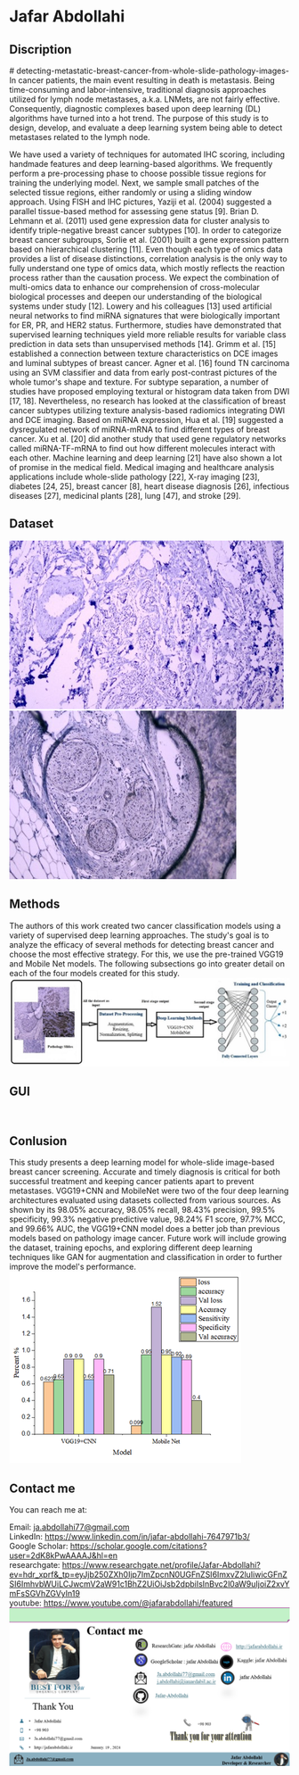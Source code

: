 


# Jafar Abdollahi

<h2> Discription </h2>
# detecting-metastatic-breast-cancer-from-whole-slide-pathology-images-
In cancer patients, the main event resulting in death is metastasis. Being time-consuming and labor-intensive, traditional diagnosis approaches utilized for lymph node metastases, a.k.a. LNMets, are not fairly effective. Consequently, diagnostic complexes based upon deep learning (DL) algorithms have turned into a hot trend. The purpose of this study is to design, develop, and evaluate a deep learning system being able to detect metastases related to the lymph node. 

We have used a variety of techniques for automated IHC scoring, including handmade features and deep learning-based algorithms. We frequently perform a pre-processing phase to choose possible tissue regions for training the underlying model. Next, we sample small patches of the selected tissue regions, either randomly or using a sliding window approach.
Using FISH and IHC pictures, Yaziji et al. (2004) suggested a parallel tissue-based method for assessing gene status [9]. Brian D. Lehmann et al. (2011) used gene expression data for cluster analysis to identify triple-negative breast cancer subtypes [10]. In order to categorize breast cancer subgroups, Sorlie et al. (2001) built a gene expression pattern based on hierarchical clustering [11]. Even though each type of omics data provides a list of disease distinctions, correlation analysis is the only way to fully understand one type of omics data, which mostly reflects the reaction process rather than the causation process. We expect the combination of multi-omics data to enhance our comprehension of cross-molecular biological processes and deepen our understanding of the biological systems under study [12].
Lowery and his colleagues [13] used artificial neural networks to find miRNA signatures that were biologically important for ER, PR, and HER2 status. Furthermore, studies have demonstrated that supervised learning techniques yield more reliable results for variable class prediction in data sets than unsupervised methods [14]. Grimm et al. [15] established a connection between texture characteristics on DCE images and luminal subtypes of breast cancer. Agner et al. [16] found TN carcinoma using an SVM classifier and data from early post-contrast pictures of the whole tumor's shape and texture. For subtype separation, a number of studies have proposed employing textural or histogram data taken from DWI [17, 18]. Nevertheless, no research has looked at the classification of breast cancer subtypes utilizing texture analysis-based radiomics integrating DWI and DCE imaging. 
Based on miRNA expression, Hua et al. [19] suggested a dysregulated network of miRNA-mRNA to find different types of breast cancer. Xu et al. [20] did another study that used gene regulatory networks called miRNA-TF-mRNA to find out how different molecules interact with each other. Machine learning and deep learning [21] have also shown a lot of promise in the medical field. Medical imaging and healthcare analysis applications include whole-slide pathology [22], X-ray imaging [23], diabetes [24, 25], breast cancer [8], heart disease diagnosis [26], infectious diseases [27], medicinal plants [28], lung [47], and stroke [29]. 


<h2> Dataset </h2>
<img src="https://github.com/Jafar-Abdollahi/detecting-metastatic-breast-cancer-from-whole-slide-pathology-images-/blob/main/Picture1.jpg"> 
<img src="https://github.com/Jafar-Abdollahi/detecting-metastatic-breast-cancer-from-whole-slide-pathology-images-/blob/main/Picture2.jpg"> 


<h2> Methods </h2>
The authors of this work created two cancer classification models using a variety of supervised deep learning approaches. The study's goal is to analyze the efficacy of several methods for detecting breast cancer and choose the most effective strategy. For this, we use the pre-trained VGG19 and Mobile Net models. The following subsections go into greater detail on each of the four models created for this study.
<img src="https://github.com/Jafar-Abdollahi/detecting-metastatic-breast-cancer-from-whole-slide-pathology-images-/blob/main/Picture5.jpg"> 


<h2> GUI </h2>
<img src=" "> 


<h2> Conlusion </h2>
This study presents a deep learning model for whole-slide image-based breast cancer screening. Accurate and timely diagnosis is critical for both successful treatment and keeping cancer patients apart to prevent metastases. VGG19+CNN and MobileNet were two of the four deep learning architectures evaluated using datasets collected from various sources. As shown by its 98.05% accuracy, 98.05% recall, 98.43% precision, 99.5% specificity, 99.3% negative predictive value, 98.24% F1 score, 97.7% MCC, and 99.66% AUC, the VGG19+CNN model does a better job than previous models based on pathology image cancer. Future work will include growing the dataset, training epochs, and exploring different deep learning techniques like GAN for augmentation and classification in order to further improve the model's performance.
<img src="https://github.com/Jafar-Abdollahi/detecting-metastatic-breast-cancer-from-whole-slide-pathology-images-/blob/main/Picture6.png"> 





<h2> Contact me </h2>
You can reach me at:

Email: ja.abdollahi77@gmail.com
<br>
LinkedIn: https://www.linkedin.com/in/jafar-abdollahi-7647971b3/
<br>
Google Scholar: https://scholar.google.com/citations?user=2dK8kPwAAAAJ&hl=en
<br>
researchgate: https://www.researchgate.net/profile/Jafar-Abdollahi?ev=hdr_xprf&_tp=eyJjb250ZXh0Ijp7ImZpcnN0UGFnZSI6ImxvZ2luIiwicGFnZSI6ImhvbWUiLCJwcmV2aW91c1BhZ2UiOiJsb2dpbiIsInBvc2l0aW9uIjoiZ2xvYmFsSGVhZGVyIn19
<br>
youtube: https://www.youtube.com/@jafarabdollahi/featured
<br>
<img src="https://github.com/Jafar-Abdollahi/cuffless-bp-master-in-python-jupyter-/blob/main/2024-07-07_19-45-22.png"> 
